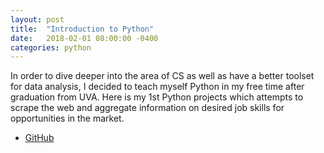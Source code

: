 ```yaml
---
layout: post
title:  "Introduction to Python"
date:   2018-02-01 08:00:00 -0400
categories: python
---
```

In order to dive deeper into the area of CS as well as have a better toolset for data analysis, I decided to teach myself Python in my free time after graduation from UVA. Here is my 1st Python projects which attempts to scrape the web and aggregate information on desired job skills for opportunities in the market.
- [GitHub](https://github.com/tsj7ww/python_intro)
